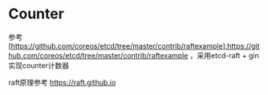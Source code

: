 ﻿# Counter
参考 [https://github.com/coreos/etcd/tree/master/contrib/raftexample]:https://github.com/coreos/etcd/tree/master/contrib/raftexample ，采用etcd-raft + gin 实现counter计数器

raft原理参考 https://raft.github.io
